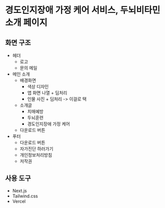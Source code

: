 # 경도인지장애 가정 케어 서비스, 두뇌비타민 소개 페이지

## 화면 구조
- 헤더
    - 로고
    - 문의 메일
- 메인 소개
    - 배경화면
        - 색상 디자인
        - 앱 화면 나열 + 딤처리
        - 인물 사진 + 딤처리 -> 이걸로 택
    - 소개글
        - 치매예방
        - 두뇌훈련
        - 경도인지장애 가정 케어
    - 다운로드 버튼
- 푸터
    - 다운로드 버튼
    - 자가진단 하러가기
    - 개인정보처리방침
    - 저작권
 
## 사용 도구
- Next.js
- Tailwind.css
- Vercel
